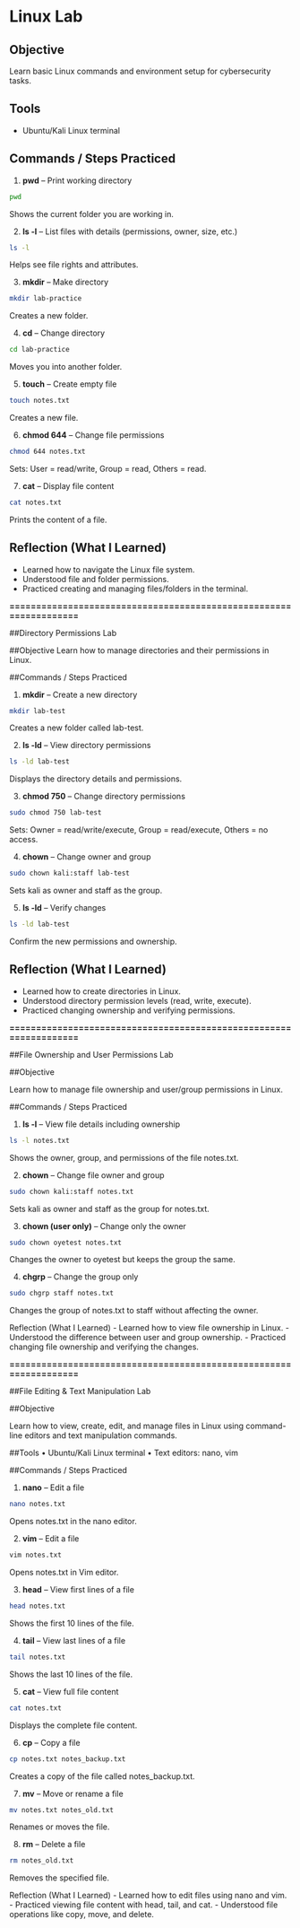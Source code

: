 # Linux Lab

## Objective
Learn basic Linux commands and environment setup for cybersecurity tasks.

## Tools
- Ubuntu/Kali Linux terminal

## Commands / Steps Practiced

1. **pwd** – Print working directory  
```bash
pwd
```
Shows the current folder you are working in.

2. **ls -l** – List files with details (permissions, owner, size, etc.)  
```bash
ls -l
```
Helps see file rights and attributes.

3. **mkdir** – Make directory  
```bash
mkdir lab-practice
```
Creates a new folder.

4. **cd** – Change directory  
```bash
cd lab-practice
```
Moves you into another folder.

5. **touch** – Create empty file  
```bash
touch notes.txt
```
Creates a new file.

6. **chmod 644** – Change file permissions  
```bash
chmod 644 notes.txt
```
Sets: User = read/write, Group = read, Others = read.

7. **cat** – Display file content  
```bash
cat notes.txt
```
Prints the content of a file.

## Reflection (What I Learned)
- Learned how to navigate the Linux file system.  
- Understood file and folder permissions.  
- Practiced creating and managing files/folders in the terminal.

**==================================================================**


##Directory Permissions Lab

##Objective
Learn how to manage directories and their permissions in Linux.

##Commands / Steps Practiced

1. **mkdir** – Create a new directory  
```bash
mkdir lab-test
```
Creates a new folder called lab-test.

2. **ls -ld** – View directory permissions
```bash
ls -ld lab-test
```
Displays the directory details and permissions.

3. **chmod 750** – Change directory permissions  
```bash
sudo chmod 750 lab-test
```
Sets: Owner = read/write/execute, Group = read/execute, Others = no access.

4. **chown** – Change owner and group 
```bash
sudo chown kali:staff lab-test
```
Sets kali as owner and staff as the group.

5. **ls -ld** – Verify changes 
```bash
ls -ld lab-test
```
Confirm the new permissions and ownership.

## Reflection (What I Learned)
- Learned how to create directories in Linux.
- Understood directory permission levels (read, write, execute).
- Practiced changing ownership and verifying permissions.


**==================================================================**


##File Ownership and User Permissions Lab

##Objective

Learn how to manage file ownership and user/group permissions in Linux.

##Commands / Steps Practiced


1. **ls -l** – View file details including ownership
```bash
ls -l notes.txt
```
Shows the owner, group, and permissions of the file notes.txt.

2. **chown** – Change file owner and group
```bash
sudo chown kali:staff notes.txt
```
Sets kali as owner and staff as the group for notes.txt.

3. **chown (user only)** – Change only the owner
```bash
sudo chown oyetest notes.txt
```
Changes the owner to oyetest but keeps the group the same.

4. **chgrp** – Change the group only
```bash
sudo chgrp staff notes.txt
```
Changes the group of notes.txt to staff without affecting the owner.

Reflection (What I Learned)
	-	Learned how to view file ownership in Linux.
	-	Understood the difference between user and group ownership.
	-	Practiced changing file ownership and verifying the changes.



**==================================================================**



##File Editing & Text Manipulation Lab

##Objective

Learn how to view, create, edit, and manage files in Linux using command-line editors and text manipulation commands.

##Tools
	•	Ubuntu/Kali Linux terminal
	•	Text editors: nano, vim

##Commands / Steps Practiced


1. **nano** – Edit a file
```bash
nano notes.txt
```
Opens notes.txt in the nano editor.

2. **vim** – Edit a file  
```bash
vim notes.txt
```
Opens notes.txt in Vim editor.

3. **head** – View first lines of a file 
```bash
head notes.txt
```
Shows the first 10 lines of the file.

4. **tail** –  View last lines of a file
```bash
tail notes.txt
```
Shows the last 10 lines of the file.

5. **cat** – View full file content
```bash
cat notes.txt
```
Displays the complete file content.

6. **cp** –  Copy a file 
```bash
cp notes.txt notes_backup.txt
```
Creates a copy of the file called notes_backup.txt.

7. **mv** – Move or rename a file
```bash
mv notes.txt notes_old.txt
```
Renames or moves the file.

8. **rm** –  Delete a file
```bash
rm notes_old.txt
```
Removes the specified file.

Reflection (What I Learned)
	- Learned how to edit files using nano and vim.
	- Practiced viewing file content with head, tail, and cat.
	- Understood file operations like copy, move, and delete.
